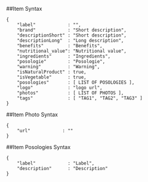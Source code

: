
##Item Syntax

	{
		"label"            : "",
		"brand"            : "Short description",
		"descriptionShort" : "Short description",
		"descriptionLong"  : "Long description",
		"benefits"         : "Benefits",
		"nutritional_value": "Nutritional value",
		"ingredients"      : "Ingredients",
		"posologie"        : "Posologie",
		"warning"          : "Warning",		
		"isNaturalProduct" : true,
		"isVegetable"      : true,
		"posologies"       : [ LIST OF POSOLOGIES ],
		"logo"             : "logo url",
		"photos"           : [ LIST OF PHOTOS ],
		"tags"             : [ "TAG1", "TAG2", "TAG3" ]
	}


##Item Photo Syntax

	{
		"url"            : ""
	}


##Item Posologies Syntax

	{
		"label"            : "Label",
		"description"      : "Description"
	}
